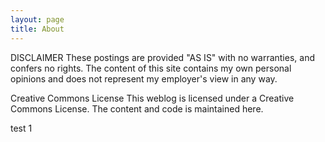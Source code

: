 ```yaml
---
layout: page
title: About
---
```


DISCLAIMER
These postings are provided "AS IS" with no warranties, and confers no rights. The content of this site contains my own personal opinions and does not represent my employer's view in any way.


Creative Commons License
This weblog is licensed under a Creative Commons License. The content and code is maintained here.

test 1